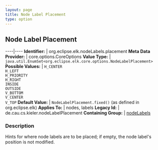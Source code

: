 ```yaml
---
layout: page
title: Node Label Placement
type: option
---
```

## Node Label Placement

----|----
**Identifier:** | org.eclipse.elk.nodeLabels.placement
**Meta Data Provider:** | core.options.CoreOptions
**Value Type:** | `java.util.EnumSet<org.eclipse.elk.core.options.NodeLabelPlacement>`
**Possible Values:** | `H_CENTER`<br>`H_LEFT`<br>`H_PRIORITY`<br>`H_RIGHT`<br>`INSIDE`<br>`OUTSIDE`<br>`V_BOTTOM`<br>`V_CENTER`<br>`V_TOP`
**Default Value:** | `NodeLabelPlacement.fixed()` (as defined in org.eclipse.elk)
**Applies To:** | nodes, labels
**Legacy Id:** | de.cau.cs.kieler.nodeLabelPlacement
**Containing Group:** | [nodeLabels](org-eclipse-elk-nodeLabels)

### Description

Hints for where node labels are to be placed; if empty, the node label's position is not modified.
